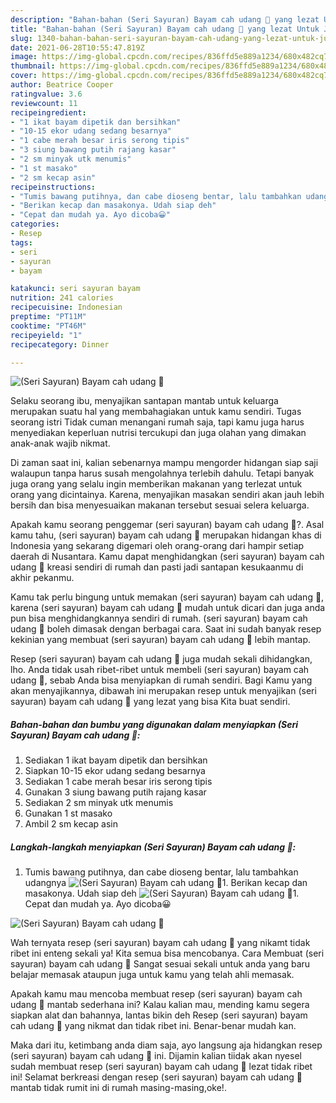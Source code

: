 ```yaml
---
description: "Bahan-bahan (Seri Sayuran) Bayam cah udang 🦐 yang lezat Untuk Jualan"
title: "Bahan-bahan (Seri Sayuran) Bayam cah udang 🦐 yang lezat Untuk Jualan"
slug: 1340-bahan-bahan-seri-sayuran-bayam-cah-udang-yang-lezat-untuk-jualan
date: 2021-06-28T10:55:47.819Z
image: https://img-global.cpcdn.com/recipes/836ffd5e889a1234/680x482cq70/seri-sayuran-bayam-cah-udang-🦐-foto-resep-utama.jpg
thumbnail: https://img-global.cpcdn.com/recipes/836ffd5e889a1234/680x482cq70/seri-sayuran-bayam-cah-udang-🦐-foto-resep-utama.jpg
cover: https://img-global.cpcdn.com/recipes/836ffd5e889a1234/680x482cq70/seri-sayuran-bayam-cah-udang-🦐-foto-resep-utama.jpg
author: Beatrice Cooper
ratingvalue: 3.6
reviewcount: 11
recipeingredient:
- "1 ikat bayam dipetik dan bersihkan"
- "10-15 ekor udang sedang besarnya"
- "1 cabe merah besar iris serong tipis"
- "3 siung bawang putih rajang kasar"
- "2 sm minyak utk menumis"
- "1 st masako"
- "2 sm kecap asin"
recipeinstructions:
- "Tumis bawang putihnya, dan cabe dioseng bentar, lalu tambahkan udangnya"
- "Berikan kecap dan masakonya. Udah siap deh"
- "Cepat dan mudah ya. Ayo dicoba😀"
categories:
- Resep
tags:
- seri
- sayuran
- bayam

katakunci: seri sayuran bayam 
nutrition: 241 calories
recipecuisine: Indonesian
preptime: "PT11M"
cooktime: "PT46M"
recipeyield: "1"
recipecategory: Dinner

---
```



![(Seri Sayuran) Bayam cah udang 🦐](https://img-global.cpcdn.com/recipes/836ffd5e889a1234/680x482cq70/seri-sayuran-bayam-cah-udang-🦐-foto-resep-utama.jpg)

Selaku seorang ibu, menyajikan santapan mantab untuk keluarga merupakan suatu hal yang membahagiakan untuk kamu sendiri. Tugas seorang istri Tidak cuman menangani rumah saja, tapi kamu juga harus menyediakan keperluan nutrisi tercukupi dan juga olahan yang dimakan anak-anak wajib nikmat.

Di zaman  saat ini, kalian sebenarnya mampu mengorder hidangan siap saji walaupun tanpa harus susah mengolahnya terlebih dahulu. Tetapi banyak juga orang yang selalu ingin memberikan makanan yang terlezat untuk orang yang dicintainya. Karena, menyajikan masakan sendiri akan jauh lebih bersih dan bisa menyesuaikan makanan tersebut sesuai selera keluarga. 



Apakah kamu seorang penggemar (seri sayuran) bayam cah udang 🦐?. Asal kamu tahu, (seri sayuran) bayam cah udang 🦐 merupakan hidangan khas di Indonesia yang sekarang digemari oleh orang-orang dari hampir setiap daerah di Nusantara. Kamu dapat menghidangkan (seri sayuran) bayam cah udang 🦐 kreasi sendiri di rumah dan pasti jadi santapan kesukaanmu di akhir pekanmu.

Kamu tak perlu bingung untuk memakan (seri sayuran) bayam cah udang 🦐, karena (seri sayuran) bayam cah udang 🦐 mudah untuk dicari dan juga anda pun bisa menghidangkannya sendiri di rumah. (seri sayuran) bayam cah udang 🦐 boleh dimasak dengan berbagai cara. Saat ini sudah banyak resep kekinian yang membuat (seri sayuran) bayam cah udang 🦐 lebih mantap.

Resep (seri sayuran) bayam cah udang 🦐 juga mudah sekali dihidangkan, lho. Anda tidak usah ribet-ribet untuk membeli (seri sayuran) bayam cah udang 🦐, sebab Anda bisa menyiapkan di rumah sendiri. Bagi Kamu yang akan menyajikannya, dibawah ini merupakan resep untuk menyajikan (seri sayuran) bayam cah udang 🦐 yang lezat yang bisa Kita buat sendiri.

<!--inarticleads1-->

##### Bahan-bahan dan bumbu yang digunakan dalam menyiapkan (Seri Sayuran) Bayam cah udang 🦐:

1. Sediakan 1 ikat bayam dipetik dan bersihkan
1. Siapkan 10-15 ekor udang sedang besarnya
1. Sediakan 1 cabe merah besar iris serong tipis
1. Gunakan 3 siung bawang putih rajang kasar
1. Sediakan 2 sm minyak utk menumis
1. Gunakan 1 st masako
1. Ambil 2 sm kecap asin




<!--inarticleads2-->

##### Langkah-langkah menyiapkan (Seri Sayuran) Bayam cah udang 🦐:

1. Tumis bawang putihnya, dan cabe dioseng bentar, lalu tambahkan udangnya
<img src="https://img-global.cpcdn.com/steps/c4a62efa3eae0f11/160x128cq70/seri-sayuran-bayam-cah-udang-🦐-langkah-memasak-1-foto.jpg" alt="(Seri Sayuran) Bayam cah udang 🦐">1. Berikan kecap dan masakonya. Udah siap deh
<img src="https://img-global.cpcdn.com/steps/af541a12a3c7eeae/160x128cq70/seri-sayuran-bayam-cah-udang-🦐-langkah-memasak-2-foto.jpg" alt="(Seri Sayuran) Bayam cah udang 🦐">1. Cepat dan mudah ya. Ayo dicoba😀
<img src="https://img-global.cpcdn.com/steps/58ce759d860d6c85/160x128cq70/seri-sayuran-bayam-cah-udang-🦐-langkah-memasak-3-foto.jpg" alt="(Seri Sayuran) Bayam cah udang 🦐">



Wah ternyata resep (seri sayuran) bayam cah udang 🦐 yang nikamt tidak ribet ini enteng sekali ya! Kita semua bisa mencobanya. Cara Membuat (seri sayuran) bayam cah udang 🦐 Sangat sesuai sekali untuk anda yang baru belajar memasak ataupun juga untuk kamu yang telah ahli memasak.

Apakah kamu mau mencoba membuat resep (seri sayuran) bayam cah udang 🦐 mantab sederhana ini? Kalau kalian mau, mending kamu segera siapkan alat dan bahannya, lantas bikin deh Resep (seri sayuran) bayam cah udang 🦐 yang nikmat dan tidak ribet ini. Benar-benar mudah kan. 

Maka dari itu, ketimbang anda diam saja, ayo langsung aja hidangkan resep (seri sayuran) bayam cah udang 🦐 ini. Dijamin kalian tiidak akan nyesel sudah membuat resep (seri sayuran) bayam cah udang 🦐 lezat tidak ribet ini! Selamat berkreasi dengan resep (seri sayuran) bayam cah udang 🦐 mantab tidak rumit ini di rumah masing-masing,oke!.


